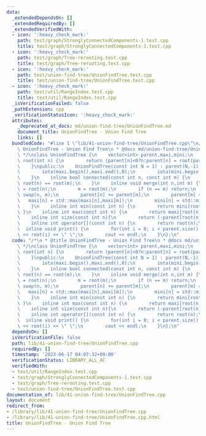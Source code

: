 ```yaml
---
data:
  _extendedDependsOn: []
  _extendedRequiredBy: []
  _extendedVerifiedWith:
  - icon: ':heavy_check_mark:'
    path: test/graph/StronglyConnectedComponents-1.test.cpp
    title: test/graph/StronglyConnectedComponents-1.test.cpp
  - icon: ':heavy_check_mark:'
    path: test/graph/Tree-rerooting.test.cpp
    title: test/graph/Tree-rerooting.test.cpp
  - icon: ':heavy_check_mark:'
    path: test/union-find-tree/UnionFindTree.test.cpp
    title: test/union-find-tree/UnionFindTree.test.cpp
  - icon: ':heavy_check_mark:'
    path: test/util/RangeIndex.test.cpp
    title: test/util/RangeIndex.test.cpp
  _isVerificationFailed: false
  _pathExtension: cpp
  _verificationStatusIcon: ':heavy_check_mark:'
  attributes:
    _deprecated_at_docs: md/union-find-tree/UnionFindTree.md
    document_title: UnionFindTree - Union Find Tree
    links: []
  bundledCode: "#line 1 \"lib/41-union-find-tree/UnionFindTree.cpp\"\n/*\n * @title\
    \ UnionFindTree - Union Find Tree\n * @docs md/union-find-tree/UnionFindTree.md\n\
    \ */\nclass UnionFindTree {\n    vector<int> parent,maxi,mini;\n    inline int\
    \ root(int n) {\n        return (parent[n]<0?n:parent[n] = root(parent[n]));\n\
    \    }\npublic:\n    UnionFindTree(const int N = 1) : parent(N,-1),maxi(N),mini(N){\n\
    \        iota(maxi.begin(),maxi.end(),0);\n        iota(mini.begin(),mini.end(),0);\n\
    \    }\n    inline bool connected(const int n, const int m) {\n        return\
    \ root(n) == root(m);\n    }\n    inline void merge(int n,int m) {\n        n\
    \ = root(n);\n        m = root(m);\n        if (n == m) return;\n        if(parent[n]>parent[m])\
    \ swap(n, m);\n        parent[n] += parent[m];\n        parent[m] = n;\n     \
    \   maxi[n] = std::max(maxi[n],maxi[m]);\n        mini[n] = std::min(mini[n],mini[m]);\n\
    \    }\n    inline int min(const int n) {\n        return mini[root(n)];\n   \
    \ }\n    inline int max(const int n) {\n        return maxi[root(n)];\n    }\n\
    \    inline int size(const int n){\n        return (-parent[root(n)]);\n    }\n\
    \    inline int operator[](const int n) {\n        return root(n);\n    }\n  \
    \  inline void print() {\n        for(int i = 0; i < parent.size(); ++i) cout\
    \ << root(i) << \" \";\n        cout << endl;\n    }\n};\n"
  code: "/*\n * @title UnionFindTree - Union Find Tree\n * @docs md/union-find-tree/UnionFindTree.md\n\
    \ */\nclass UnionFindTree {\n    vector<int> parent,maxi,mini;\n    inline int\
    \ root(int n) {\n        return (parent[n]<0?n:parent[n] = root(parent[n]));\n\
    \    }\npublic:\n    UnionFindTree(const int N = 1) : parent(N,-1),maxi(N),mini(N){\n\
    \        iota(maxi.begin(),maxi.end(),0);\n        iota(mini.begin(),mini.end(),0);\n\
    \    }\n    inline bool connected(const int n, const int m) {\n        return\
    \ root(n) == root(m);\n    }\n    inline void merge(int n,int m) {\n        n\
    \ = root(n);\n        m = root(m);\n        if (n == m) return;\n        if(parent[n]>parent[m])\
    \ swap(n, m);\n        parent[n] += parent[m];\n        parent[m] = n;\n     \
    \   maxi[n] = std::max(maxi[n],maxi[m]);\n        mini[n] = std::min(mini[n],mini[m]);\n\
    \    }\n    inline int min(const int n) {\n        return mini[root(n)];\n   \
    \ }\n    inline int max(const int n) {\n        return maxi[root(n)];\n    }\n\
    \    inline int size(const int n){\n        return (-parent[root(n)]);\n    }\n\
    \    inline int operator[](const int n) {\n        return root(n);\n    }\n  \
    \  inline void print() {\n        for(int i = 0; i < parent.size(); ++i) cout\
    \ << root(i) << \" \";\n        cout << endl;\n    }\n};\n"
  dependsOn: []
  isVerificationFile: false
  path: lib/41-union-find-tree/UnionFindTree.cpp
  requiredBy: []
  timestamp: '2023-06-17 04:07:32+09:00'
  verificationStatus: LIBRARY_ALL_AC
  verifiedWith:
  - test/util/RangeIndex.test.cpp
  - test/graph/StronglyConnectedComponents-1.test.cpp
  - test/graph/Tree-rerooting.test.cpp
  - test/union-find-tree/UnionFindTree.test.cpp
documentation_of: lib/41-union-find-tree/UnionFindTree.cpp
layout: document
redirect_from:
- /library/lib/41-union-find-tree/UnionFindTree.cpp
- /library/lib/41-union-find-tree/UnionFindTree.cpp.html
title: UnionFindTree - Union Find Tree
---
```

